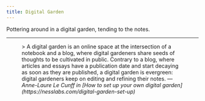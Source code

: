 ```yaml
---
title: Digital Garden
---
```


Pottering around in a digital garden, tending to the notes.

---

<figure>
    > A digital garden is an online space at the intersection of a notebook and a blog, where digital gardeners share seeds of thoughts to be cultivated in public. Contrary to a blog, where articles and essays have a publication date and start decaying as soon as they are published, a digital garden is evergreen: digital gardeners keep on editing and refining their notes.
    <figurecaption>
        — <cite>Anne-Laure Le Cunff in [How to set up your own digital garden](https://nesslabs.com/digital-garden-set-up)</cite>
    </figurecaption>
</figure>
